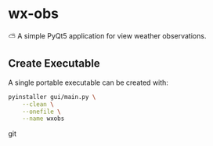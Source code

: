 # wx-obs
:partly_sunny: A simple PyQt5 application for view weather observations.

## Create Executable

A single portable executable can be created with:

```bash
pyinstaller gui/main.py \
    --clean \
    --onefile \
    --name wxobs
```
git 